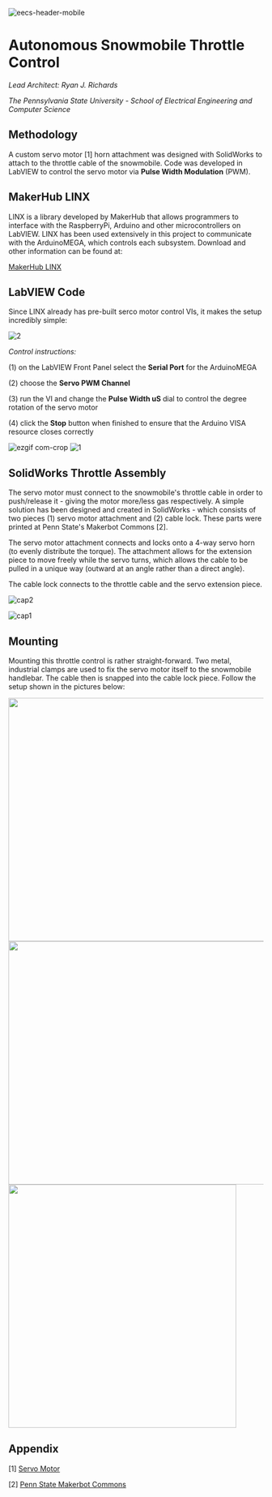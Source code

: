 ![eecs-header-mobile](https://user-images.githubusercontent.com/23239868/28728329-3dc1609e-7396-11e7-910b-6be87048d7d8.png)
# Autonomous Snowmobile Throttle Control #
*Lead Architect: Ryan J. Richards*

*The Pennsylvania State University - School of Electrical Engineering and Computer Science*

## Methodology ##

A custom servo motor [1] horn attachment was designed with SolidWorks to attach to the throttle cable of the snowmobile. Code was developed in LabVIEW to control the servo motor via **Pulse Width Modulation** (PWM).

## MakerHub LINX ## 
LINX is a library developed by MakerHub that allows programmers to interface with the RaspberryPi, Arduino and other microcontrollers on LabVIEW. LINX has been used extensively in this project to communicate with the ArduinoMEGA, which controls each subsystem. Download and other information can be found at:

[MakerHub LINX](http://sine.ni.com/nips/cds/view/p/lang/en/nid/212478)

## LabVIEW Code ##

Since LINX already has pre-built serco motor control VIs, it makes the setup incredibly simple:

![2](https://user-images.githubusercontent.com/23239868/28730876-aaa73324-739f-11e7-8d50-749ff2350a4a.PNG)

*Control instructions:*

(1) on the LabVIEW Front Panel select the **Serial Port** for the ArduinoMEGA

(2) choose the **Servo PWM Channel**

(3) run the VI and change the **Pulse Width uS** dial to control the degree rotation of the servo motor

(4) click the **Stop** button when finished to ensure that the Arduino VISA resource closes correctly

![ezgif com-crop](https://user-images.githubusercontent.com/23239868/28731039-5b8aecc6-73a0-11e7-9ec8-676900ab4153.gif)
![1](https://user-images.githubusercontent.com/23239868/28731081-7de710a6-73a0-11e7-9177-cf22d2c64da4.PNG)


## SolidWorks Throttle Assembly ##

The servo motor must connect to the snowmobile's throttle cable in order to push/release it - giving the motor more/less gas respectively. A simple solution has been designed and created in SolidWorks - which consists of two pieces (1) servo motor attachment and (2) cable lock. These parts were printed at Penn State's Makerbot Commons [2].

The servo motor attachment connects and locks onto a 4-way servo horn (to evenly distribute the torque). The attachment allows for the extension piece to move freely while the servo turns, which allows the cable to be pulled in a unique way (outward at an angle rather than a direct angle).

The cable lock connects to the throttle cable and the servo extension piece.

![cap2](https://user-images.githubusercontent.com/23239868/28802277-a9f42b86-7623-11e7-9925-32996080c817.PNG)

![cap1](https://user-images.githubusercontent.com/23239868/28802257-8b79e0d8-7623-11e7-8576-d68fdbf80ab0.PNG)

## Mounting ##

Mounting this throttle control is rather straight-forward. Two metal, industrial clamps are used to fix the servo motor itself to the snowmobile handlebar. The cable then is snapped into the cable lock piece. Follow the setup shown in the pictures below:

<img src="https://user-images.githubusercontent.com/23239868/28730743-44dd24ae-739f-11e7-8b64-c60eab6c9a3c.JPG" height="480" width="640">
<img src="https://user-images.githubusercontent.com/23239868/28730745-474df10a-739f-11e7-9099-c5867ac803b1.JPG" height="480" width="640">
<img src="https://user-images.githubusercontent.com/23239868/28730750-4e2472ce-739f-11e7-9040-945ccccf13b2.JPG" height="480" width="450">

## Appendix ##

[1] [Servo Motor](http://hitecrcd.com/products/servos/waterproof-servos-2/hs-5646wp-high-voltage-high-torque-programmable-digital-waterproof-servo/product)

[2] [Penn State Makerbot Commons](https://makercommons.psu.edu/)


